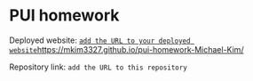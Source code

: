 # PUI homework

Deployed website: [`add the URL to your deployed website`](https://mkim3327.github.io/pui-homework-Michael-Kim/)https://mkim3327.github.io/pui-homework-Michael-Kim/

Repository link: `add the URL to this repository`
